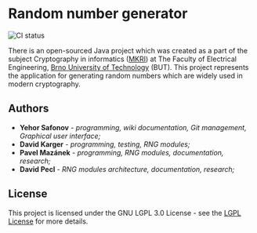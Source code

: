 # Random number generator
![CI status](https://img.shields.io/badge/build-passing-brightgreen.svg)

There is an open-sourced Java project which was created as a part of the subject Cryptography in informatics ([MKRI](https://www.vutbr.cz/en/students/courses/detail/133999)) at The Faculty of Electrical Engineering, [Brno University of Technology](https://www.vutbr.cz/en/) (BUT). This project represents the application for generating random numbers which are widely used in modern cryptography.


## Authors

* **Yehor Safonov** - *programming, wiki documentation, Git management, Graphical user interface;*
* **David Karger** - *programming, testing, RNG modules;*
* **Pavel Mazánek** - *programming, RNG modules, documentation, research;*
* **David Pecl** - *RNG modules architecture, documentation, research;*


## License

This project is licensed under the GNU LGPL 3.0 License - see the [LGPL License](https://www.gnu.org/licenses/lgpl-3.0.en.html) for more details.
